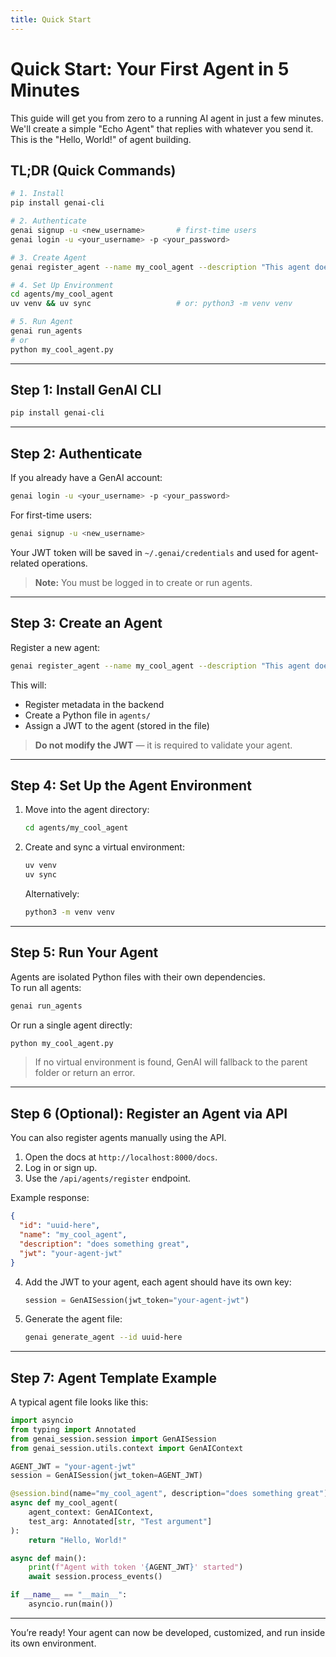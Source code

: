 ```yaml
---
title: Quick Start
---
```


# Quick Start: Your First Agent in 5 Minutes

This guide will get you from zero to a running AI agent in just a few minutes. We'll create a simple "Echo Agent" that replies with whatever you send it. This is the "Hello, World!" of agent building.
 
## TL;DR (Quick Commands)

```bash
# 1. Install
pip install genai-cli

# 2. Authenticate
genai signup -u <new_username>       # first-time users
genai login -u <your_username> -p <your_password>

# 3. Create Agent
genai register_agent --name my_cool_agent --description "This agent does something awesome"

# 4. Set Up Environment
cd agents/my_cool_agent
uv venv && uv sync                   # or: python3 -m venv venv

# 5. Run Agent
genai run_agents
# or
python my_cool_agent.py
```

---

## Step 1: Install GenAI CLI

```bash
pip install genai-cli
```

---

## Step 2: Authenticate

If you already have a GenAI account:  

```bash
genai login -u <your_username> -p <your_password>
```

For first-time users:  

```bash
genai signup -u <new_username>
```

Your JWT token will be saved in `~/.genai/credentials` and used for agent-related operations.  

> **Note:** You must be logged in to create or run agents.  

---

## Step 3: Create an Agent

Register a new agent:  

```bash
genai register_agent --name my_cool_agent --description "This agent does something awesome"
```

This will:
- Register metadata in the backend  
- Create a Python file in `agents/`  
- Assign a JWT to the agent (stored in the file)  

> **Do not modify the JWT** — it is required to validate your agent.  

---

## Step 4: Set Up the Agent Environment

1. Move into the agent directory:  

   ```bash
   cd agents/my_cool_agent
   ```

2. Create and sync a virtual environment:  

   ```bash
   uv venv
   uv sync
   ```

   Alternatively:  

   ```bash
   python3 -m venv venv
   ```

---

## Step 5: Run Your Agent

Agents are isolated Python files with their own dependencies.  
To run all agents:  

```bash
genai run_agents
```

Or run a single agent directly:  

```bash
python my_cool_agent.py
```

> If no virtual environment is found, GenAI will fallback to the parent folder or return an error.  

---

## Step 6 (Optional): Register an Agent via API

You can also register agents manually using the API.  

1. Open the docs at `http://localhost:8000/docs`.  
2. Log in or sign up.  
3. Use the `/api/agents/register` endpoint.  

Example response:  

```json
{
  "id": "uuid-here",
  "name": "my_cool_agent",
  "description": "does something great",
  "jwt": "your-agent-jwt"
}
```

4. Add the JWT to your agent, each agent should have its own key:  

   ```python
   session = GenAISession(jwt_token="your-agent-jwt")
   ```

5. Generate the agent file:  

   ```bash
   genai generate_agent --id uuid-here
   ```

---

## Step 7: Agent Template Example

A typical agent file looks like this:

```python
import asyncio
from typing import Annotated
from genai_session.session import GenAISession
from genai_session.utils.context import GenAIContext

AGENT_JWT = "your-agent-jwt"
session = GenAISession(jwt_token=AGENT_JWT)

@session.bind(name="my_cool_agent", description="does something great")
async def my_cool_agent(
    agent_context: GenAIContext,
    test_arg: Annotated[str, "Test argument"]
):
    return "Hello, World!"

async def main():
    print(f"Agent with token '{AGENT_JWT}' started")
    await session.process_events()

if __name__ == "__main__":
    asyncio.run(main())
```

---

You’re ready! Your agent can now be developed, customized, and run inside its own environment.  
